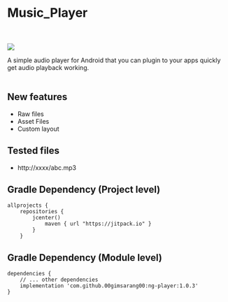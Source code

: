 # Music_Player
</br></br>
[![](https://jitpack.io/v/00gimsarang00/ng-player.svg)](https://jitpack.io/#00gimsarang00/ng-player)


A simple audio player for Android that you can plugin to your apps quickly get audio playback working.
</br></br>

## New features
- Raw files
- Asset Files
- Custom layout

## Tested files
- http://xxxx/abc.mp3

## Gradle Dependency (Project level)
```Gradle
allprojects {
	repositories {
		jcenter()
	        maven { url "https://jitpack.io" }
	    }
	}
```
## Gradle Dependency (Module level) 
```Gradle
dependencies {
    // ... other dependencies
	implementation 'com.github.00gimsarang00:ng-player:1.0.3'
}
```
